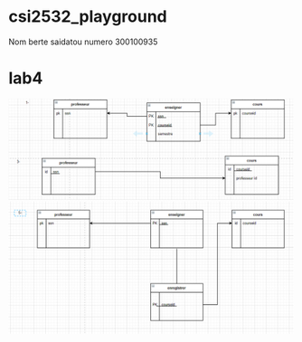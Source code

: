 # csi2532_playground 
Nom berte saidatou 
numero 300100935

# lab4

 ![ER Diagrams](images/lab4321.png)
 ![ER Diagrams](images/lab4322.png)
